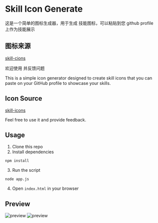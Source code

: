 # Skill Icon Generate
这是一个简单的图标生成器，用于生成 技能图标，可以粘贴到您 github profile 上作为技能展示

## 图标来源
[skill-cions](https://github.com/tandpfun/skill-icons)

欢迎使用 并反馈问题

This is a simple icon generator designed to create skill icons that you can paste on your GitHub profile to showcase your skills.

## Icon Source
[skill-icons](https://github.com/tandpfun/skill-icons)

Feel free to use it and provide feedback.

## Usage
1. Clone this repo
2. Install dependencies
```bash
npm install
```
3. Run the script
```bash
node app.js
```
4. Open `index.html` in your browser

## Preview
![preview](https://i.imgur.com/oUnpZMT.jpg)
![preview](https://i.imgur.com/tLnXEau.jpg)
